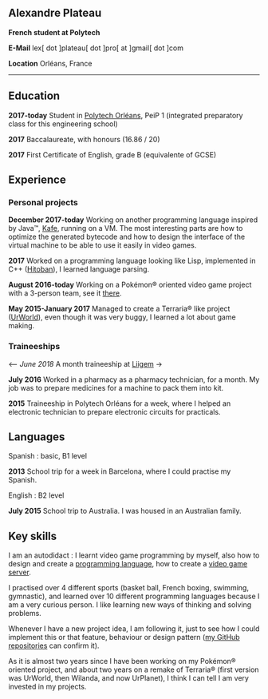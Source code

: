 ## Alexandre Plateau
**French student at Polytech**

**E-Mail** lex[ dot ]plateau[ dot ]pro[ at ]gmail[ dot ]com

<!-- **Website** [https://kyatchioru.tk](https://kyatchioru.tk/) -->

**Location** Orléans, France

----

## Education

**2017-today** Student in [Polytech Orléans](https://www.univ-orleans.fr/polytech/), PeiP 1 (integrated preparatory class for this engineering school)

**2017** Baccalaureate, with honours (16.86 / 20)

**2017** First Certificate of English, grade B (equivalente of GCSE)

## Experience

### Personal projects

**December 2017-today** Working on another programming language inspired by Java™, [Kafe](https://github.com/Loodoor/Kafe), running on a VM. The most interesting parts are how 
to optimize the generated bytecode and how to design the interface of the virtual machine to be able to use it easily in video games.

**2017** Worked on a programming language looking like Lisp, implemented in C++ ([Hitoban](https://github.com/Loodoor/Hitoban)), I learned language parsing.

**August 2016-today** Working on a Pokémon® oriented video game project with a 3-person team, see it [there](https://loodoor.github.io/UnamedRebirth/).

**May 2015-January 2017** Managed to create a Terraria® like project ([UrWorld](https://github.com/Loodoor/UrWorld-Alpha-3.x)), even though it was very buggy, I learned a lot about game making.

### Traineeships

<-- *June 2018* A month traineeship at [Liigem](https://liigem.io) ->

**July 2016** Worked in a pharmacy as a pharmacy technician, for a month. My job was to prepare medicines for a machine to pack them into kit.

**2015** Traineeship in Polytech Orléans for a week, where I helped an electronic technician to prepare electronic circuits for practicals.

## Languages

Spanish : basic, B1 level

**2013** School trip for a week in Barcelona, where I could practise my Spanish.

English : B2 level

**July 2015** School trip to Australia. I was housed in an Australian family. 

## Key skills

I am an autodidact : I learnt video game programming by myself, also how to design and create a [programming language](https://github.com/Loodoor/Hitoban), 
how to create a [video game server](https://github.com/Loodoor/UnamedServer).

I practised over 4 different sports (basket ball, French boxing, swimming, gymnastic), and learned over 10 different programming languages because I am a very curious person. 
I like learning new ways of thinking and solving problems.

Whenever I have a new project idea, I am following it, just to see how I could implement this or that feature, behaviour or design pattern 
([my GitHub repositories](https://github.com/Loodoor/repositories) can confirm it).

As it is almost two years since I have been working on my Pokémon® oriented project, and about two years on a remake of Terraria® (first version was UrWorld, 
then Wilanda, and now UrPlanet), I think I can tell I am very invested in my projects.